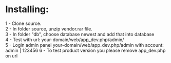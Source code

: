 <h1>Installing:</h1>
1 - Clone source.<br>
2 - In folder source, unzip vendor.rar file.<br>
3 - In folder "db", choose database newest and add that into database<br>
4 - Test with url: your-domain/web/app_dev.php/admin/<br>
5 - Login admin panel your-domain/web/app_dev.php/admin with account: admin | 123456
6 - To test product version you please remove app_dev.php on url